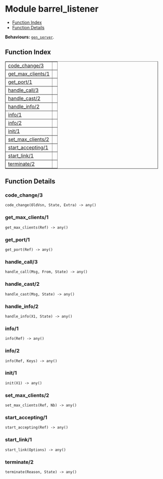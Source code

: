 

# Module barrel_listener #
* [Function Index](#index)
* [Function Details](#functions)

__Behaviours:__ [`gen_server`](gen_server.md).
<a name="index"></a>

## Function Index ##


<table width="100%" border="1" cellspacing="0" cellpadding="2" summary="function index"><tr><td valign="top"><a href="#code_change-3">code_change/3</a></td><td></td></tr><tr><td valign="top"><a href="#get_max_clients-1">get_max_clients/1</a></td><td></td></tr><tr><td valign="top"><a href="#get_port-1">get_port/1</a></td><td></td></tr><tr><td valign="top"><a href="#handle_call-3">handle_call/3</a></td><td></td></tr><tr><td valign="top"><a href="#handle_cast-2">handle_cast/2</a></td><td></td></tr><tr><td valign="top"><a href="#handle_info-2">handle_info/2</a></td><td></td></tr><tr><td valign="top"><a href="#info-1">info/1</a></td><td></td></tr><tr><td valign="top"><a href="#info-2">info/2</a></td><td></td></tr><tr><td valign="top"><a href="#init-1">init/1</a></td><td></td></tr><tr><td valign="top"><a href="#set_max_clients-2">set_max_clients/2</a></td><td></td></tr><tr><td valign="top"><a href="#start_accepting-1">start_accepting/1</a></td><td></td></tr><tr><td valign="top"><a href="#start_link-1">start_link/1</a></td><td></td></tr><tr><td valign="top"><a href="#terminate-2">terminate/2</a></td><td></td></tr></table>


<a name="functions"></a>

## Function Details ##

<a name="code_change-3"></a>

### code_change/3 ###

`code_change(OldVsn, State, Extra) -> any()`


<a name="get_max_clients-1"></a>

### get_max_clients/1 ###

`get_max_clients(Ref) -> any()`


<a name="get_port-1"></a>

### get_port/1 ###

`get_port(Ref) -> any()`


<a name="handle_call-3"></a>

### handle_call/3 ###

`handle_call(Msg, From, State) -> any()`


<a name="handle_cast-2"></a>

### handle_cast/2 ###

`handle_cast(Msg, State) -> any()`


<a name="handle_info-2"></a>

### handle_info/2 ###

`handle_info(X1, State) -> any()`


<a name="info-1"></a>

### info/1 ###

`info(Ref) -> any()`


<a name="info-2"></a>

### info/2 ###

`info(Ref, Keys) -> any()`


<a name="init-1"></a>

### init/1 ###

`init(X1) -> any()`


<a name="set_max_clients-2"></a>

### set_max_clients/2 ###

`set_max_clients(Ref, Nb) -> any()`


<a name="start_accepting-1"></a>

### start_accepting/1 ###

`start_accepting(Ref) -> any()`


<a name="start_link-1"></a>

### start_link/1 ###

`start_link(Options) -> any()`


<a name="terminate-2"></a>

### terminate/2 ###

`terminate(Reason, State) -> any()`


